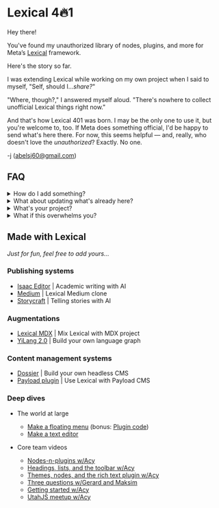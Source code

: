 # Lexical 4🔥1

Hey there!

You've found my unauthorized library of nodes, plugins, and more for Meta’s [Lexical](https://github.com/facebook/lexical) framework.

Here's the story so far.

I was extending Lexical while working on my own project when I said to myself, "Self, should I..._share?_"

"Where, though?," I answered myself aloud. "There's nowhere to collect unofficial Lexical things right now."

And that's how Lexical 401 was born. I may be the only one to use it, but you're welcome to, too. If Meta does something official, I'd be happy to send what's here there. For now, this seems helpful — and, really, who doesn't love the _unauthorized_? Exactly. No one.

-j (abelsj60@gmail.com)

## FAQ

<details><summary>How do I add something?</summary>
<p>

- Make a Pull Request with your node(s), plugin(s), etc...

- It'd be great if you added a small README with docs and a code sandbox.

- Name, rank, and serial number at the bottom would be even better than that.
</p>
</details>

<details><summary>What about updating what's already here?</summary>
<p>

Good question. I don't rightly know. This is a bare bones operation. There are no tests, no build processes, no `npm` anythings. Maybe that'll change at some point. In the meantime, you could contact the original author with questions or Pull Request a new version.

Mostly, though, I imagine you'll use this code to whip up your own thing and go from there.

</p>
</details>

<details><summary>What's your project?</summary>
<p>

I'd like to help people collaborate with AI in order to tell better stories online.

I hope to have more to say about that later. For now, enjoy the library.

</p>
</details>

<details><summary>What if this overwhelms you?</summary>
<p>

What are we talking? Cats and dogs living together? I guess I'll have to re-evaluate the wisdom of my choices.

But for now, what could possibly go wrong?

</details>

## Made with Lexical

_Just for fun, feel free to add yours..._

### Publishing systems

- [Isaac Editor](https://isaaceditor.com/) | Academic writing with AI
- [Medium](https://github.com/wingedrasengan927/lexical-medium-clone) | Lexical Medium clone
- [Storycraft](https://storycraft.pro/) | Telling stories with AI

### Augmentations

- [Lexical MDX](https://github.com/virtuoso-dev/lexical-mdx) | Mix Lexical with MDX project
- [YiLang 2.0](https://github.com/Yidaotus/YiLang2) | Build your own language graph

### Content management systems

- [Dossier](https://www.dossierhq.dev/) | Build your own headless CMS
- [Payload plugin](https://github.com/AlessioGr/payload-plugin-lexical) | Use Lexical with Payload CMS

### Deep dives

- The world at large
  - [Make a floating menu](https://konstantin.digital/blog/how-to-build-a-floating-menu-with-lexical-react) (bonus: [Plugin code](https://github.com/konstantinmuenster/lexical-floating-menu))
  - [Make a text editor](https://konstantin.digital/blog/how-to-build-a-text-editor-with-lexical-and-react)

- Core team videos
  - [Nodes-n-plugins w/Acy](https://youtu.be/abZNazybzvs)
  - [Headings, lists, and the toolbar w/Acy](https://youtu.be/5sRh_WXw0WI)
  - [Themes, nodes, and the rich text plugin w/Acy](https://youtu.be/pIBUFYd9zJY)
  - [Three questions w/Gerard and Maksim](https://youtu.be/Vpv0BYhhlak)
  - [Getting started w/Acy](https://youtu.be/qIqxvk2qcmo)
  - [UtahJS meetup w/Acy](https://youtu.be/EwoS0dIx_OI)
